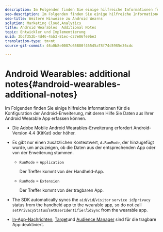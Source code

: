 ```yaml
---
description: Im Folgenden finden Sie einige hilfreiche Informationen für die Konfiguration der Android-Erweiterung, mit deren Hilfe Sie Daten aus Ihrer Android Wearable App erfassen können.
seo-description: Im Folgenden finden Sie einige hilfreiche Informationen für die Konfiguration der Android-Erweiterung, mit deren Hilfe Sie Daten aus Ihrer Android Wearable App erfassen können.
seo-title: Weitere Hinweise zu Android Wearns
solution: Marketing Cloud,Analytics
title: Android Wearables  Additional Notes
topic: Entwickler und Implementierung
uuid: 3bcf352b-4d46-4ab3-81ec-c27e86fe9be3
translation-type: tm+mt
source-git-commit: 46a0b8e0087c65880f46545a78f74d5985e36cdc

---
```



# Android Wearables: additional notes{#android-wearables-additional-notes}

Im Folgenden finden Sie einige hilfreiche Informationen für die Konfiguration der Android-Erweiterung, mit deren Hilfe Sie Daten aus Ihrer Android Wearable App erfassen können.

* Die Adobe Mobile Android Wearables-Erweiterung erfordert Android-Version 4.4 (KitKat) oder höher.
* Es gibt nur einen zusätzlichen Kontextwert, `A.RunMode`, der hinzugefügt wurde, um anzuzeigen, ob die Daten aus der entsprechenden App oder von der Erweiterung stammen.

   * `RunMode` = `Application`

      Der Treffer kommt von der Handheld-App.

   * `RunMode` = `Extension`

      Der Treffer kommt von der tragbaren App.

* The SDK automatically syncs the `aid`/`vid`/`visitor` `service id`/`privacy` status from the handheld app to the wearable app, so do not call `setPrivacyStatus`/`setUserIdentifier`/`idSync` from the wearable app.
* [In-App-Nachrichten](/help/android/messaging-main/messaging/messaging.md), [Target](/help/android/target-main/target.md)und [Audience Manager](/help/android/audience-manager/audiencemgmt.md) sind für die tragbare App deaktiviert.

